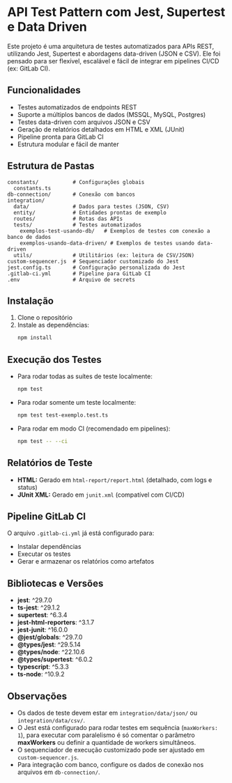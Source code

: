 # API Test Pattern com Jest, Supertest e Data Driven

Este projeto é uma arquitetura de testes automatizados para APIs REST, utilizando Jest, Supertest e abordagens data-driven (JSON e CSV). Ele foi pensado para ser flexível, escalável e fácil de integrar em pipelines CI/CD (ex: GitLab CI).

## Funcionalidades
- Testes automatizados de endpoints REST
- Suporte a múltiplos bancos de dados (MSSQL, MySQL, Postgres)
- Testes data-driven com arquivos JSON e CSV
- Geração de relatórios detalhados em HTML e XML (JUnit)
- Pipeline pronta para GitLab CI
- Estrutura modular e fácil de manter

## Estrutura de Pastas
```
constants/           # Configurações globais
  constants.ts
db-connection/       # Conexão com bancos
integration/
  data/              # Dados para testes (JSON, CSV)
  entity/            # Entidades prontas de exemplo
  routes/            # Rotas das APIs
  tests/             # Testes automatizados
    exemplos-test-usando-db/   # Exemplos de testes com conexão a banco de dados
    exemplos-usando-data-driven/ # Exemplos de testes usando data-driven
  utils/             # Utilitários (ex: leitura de CSV/JSON)
custom-sequencer.js  # Sequenciador customizado do Jest
jest.config.ts       # Configuração personalizada do Jest
.gitlab-ci.yml       # Pipeline para GitLab CI
.env                 # Arquivo de secrets
```

## Instalação
1. Clone o repositório
2. Instale as dependências:
   ```sh
   npm install
   ```

## Execução dos Testes
- Para rodar todas as suítes de teste localmente:
  ```sh
  npm test
  ```
- Para rodar somente um teste localmente:
  ```sh
  npm test test-exemplo.test.ts
  ```
- Para rodar em modo CI (recomendado em pipelines):
  ```sh
  npm test -- --ci
  ```

## Relatórios de Teste
- **HTML:** Gerado em `html-report/report.html` (detalhado, com logs e status)
- **JUnit XML:** Gerado em `junit.xml` (compatível com CI/CD)

## Pipeline GitLab CI
O arquivo `.gitlab-ci.yml` já está configurado para:
- Instalar dependências
- Executar os testes
- Gerar e armazenar os relatórios como artefatos

## Bibliotecas e Versões
- **jest**: ^29.7.0
- **ts-jest**: ^29.1.2
- **supertest**: ^6.3.4
- **jest-html-reporters**: ^3.1.7
- **jest-junit**: ^16.0.0
- **@jest/globals**: ^29.7.0
- **@types/jest**: ^29.5.14
- **@types/node**: ^22.10.6
- **@types/supertest**: ^6.0.2
- **typescript**: ^5.3.3
- **ts-node**: ^10.9.2

## Observações
- Os dados de teste devem estar em `integration/data/json/` ou `integration/data/csv/`.
- O Jest está configurado para rodar testes em sequência (`maxWorkers: 1`), para executar com paralelismo é só comentar o parâmetro **maxWorkers** ou definir a quantidade de workers simultâneos.
- O sequenciador de execução customizado pode ser ajustado em `custom-sequencer.js`.
- Para integração com banco, configure os dados de conexão nos arquivos em `db-connection/`.

